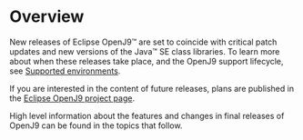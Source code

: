 <!--
* Copyright (c) 2017, 2022 IBM Corp. and others
*
* This program and the accompanying materials are made
* available under the terms of the Eclipse Public License 2.0
* which accompanies this distribution and is available at
* https://www.eclipse.org/legal/epl-2.0/ or the Apache
* License, Version 2.0 which accompanies this distribution and
* is available at https://www.apache.org/licenses/LICENSE-2.0.
*
* This Source Code may also be made available under the
* following Secondary Licenses when the conditions for such
* availability set forth in the Eclipse Public License, v. 2.0
* are satisfied: GNU General Public License, version 2 with
* the GNU Classpath Exception [1] and GNU General Public
* License, version 2 with the OpenJDK Assembly Exception [2].
*
* [1] https://www.gnu.org/software/classpath/license.html
* [2] http://openjdk.java.net/legal/assembly-exception.html
*
* SPDX-License-Identifier: EPL-2.0 OR Apache-2.0 OR GPL-2.0 WITH
* Classpath-exception-2.0 OR LicenseRef-GPL-2.0 WITH Assembly-exception
-->

# Overview


New releases of Eclipse OpenJ9&trade; are set to coincide with critical patch updates and new versions of the Java&trade; SE class libraries. To learn more about when these releases take place, and the OpenJ9 support lifecycle, see [Supported environments](https://www.eclipse.org/openj9/docs/openj9_support/).

If you are interested in the content of future releases, plans are published in the [Eclipse OpenJ9 project page](https://projects.eclipse.org/projects/technology.openj9).

High level information about the features and changes in final releases of OpenJ9 can be found in the topics that follow.

<!-- ==== END OF TOPIC ==== openj9_releases.md ==== -->
